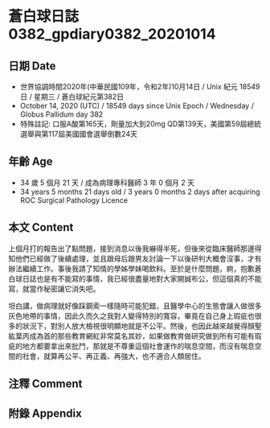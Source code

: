 [_metadata_:encoding]: - "utf-8"
[_metadata_:language]: - "zh-Hant-TW"
[_metadata_:fileformat]: - "markdown"
[_metadata_:MIME_type]: - "text/plain"
[_metadata_:markdown_version]: - "commonmark version 0.29"
[_metadata_:markdown_spec]: - "https://spec.commonmark.org/0.29/"

# 蒼白球日誌0382_gpdiary0382_20201014 #

## 日期 Date ##

* 世界協調時間2020年(中華民國109年，令和2年)10月14日 / Unix 紀元 18549 日 / 星期三 / 蒼白球紀元第382日
* October 14, 2020 (UTC) / 18549 days since Unix Epoch / Wednesday / Globus Pallidum day 382
* 特殊註記: 口服A酸第165天，劑量加大到20mg QD第139天，美國第59屆總統選舉與第117屆美國國會選舉倒數24天

## 年齡 Age ##

* 34 歲 5 個月 21 天 / 成為病理專科醫師 3 年 0 個月 2 天
* 34 years 5 months 21 days old / 3 years 0 months 2 days after acquiring ROC Surgical Pathology Licence

## 本文 Content ##

上個月打的報告出了點問題，接到消息以後我嚇得半死，但後來從臨床醫師那邊得知他們已經做了後續處理，並且跟母后跟男友討論一下以後研判大概會沒事，才有辦法繼續工作。事後我請了知情的學姊學妹喝飲料。至於是什麼問題，痾，抱歉蒼白球日誌也是有不能寫的事情，我已經很盡量地對大家開誠布公，但這個真的不能寫，就當作秘密讓它消失吧。

坦白講，做病理就好像踩鋼索一樣隨時可能犯錯，且醫學中心的生態會讓人做很多灰色地帶的事情，因此久而久之我對人變得特別的寬容，畢竟在自己身上瑕疵也很多的狀況下，對別人放大檢視很明顯地就是不公平。然後，也因此越來越覺得顏聖紘葉丙成為首的那些教育網紅非常莫名其妙，如果做教育做研究做到所有可能有瑕疵的地方都要拿出來批鬥，那就是不尊重這個社會運作的喘息空間，而沒有喘息空間的社會，就算再公平、再正義、再強大，也不適合人類居住。


## 注釋 Comment ##

## 附錄 Appendix ##

